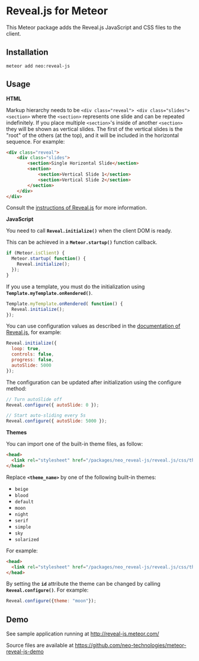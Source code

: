 Reveal.js for Meteor
====================

This Meteor package adds the Reveal.js JavaScript and CSS files to the client.

Installation
------------

`meteor add neo:reveal-js`


Usage
-----

**HTML**

Markup hierarchy needs to be ``<div class="reveal"> <div class="slides"> <section>`` where the ``<section>`` represents one slide and can be repeated indefinitely. If you place multiple ``<section>``'s inside of another ``<section>`` they will be shown as vertical slides. The first of the vertical slides is the "root" of the others (at the top), and it will be included in the horizontal sequence. For example:

```html
<div class="reveal">
	<div class="slides">
		<section>Single Horizontal Slide</section>
		<section>
			<section>Vertical Slide 1</section>
			<section>Vertical Slide 2</section>
		</section>
	</div>
</div>
```

Consult the [instructions of Reveal.js](https://github.com/hakimel/reveal.js#instructions) for more information.


**JavaScript**

You need to call **`Reveal.initialize()`** when the client DOM is ready.

This can be achieved in a **`Meteor.startup()`** function callback.

```javascript
if (Meteor.isClient) {
  Meteor.startup( function() {
    Reveal.initialize();
  });
}
```

If you use a template, you must do the initialization using **`Template.myTemplate.onRendered()`**.

```javascript
Template.myTemplate.onRendered( function() {
  Reveal.initialize();
});
```

You can use configuration values as described in the [documentation of Reveal.js](https://github.com/hakimel/reveal.js#configuration), for example:

```javascript
Reveal.initialize({
  loop: true,
  controls: false,
  progress: false,
  autoSlide: 5000
});
```

The configuration can be updated after initialization using the configure method:

```javascript
// Turn autoSlide off
Reveal.configure({ autoSlide: 0 });

// Start auto-sliding every 5s
Reveal.configure({ autoSlide: 5000 });
```

**Themes**

You can import one of the built-in theme files, as follow:

```html
<head>
  <link rel="stylesheet" href="/packages/neo_reveal-js/reveal.js/css/theme/<theme_name>.css" id="theme"/>
</head>
```

Replace **`<theme_name>`** by one of the following built-in themes:

  - `beige`
  - `blood`
  - `default`
  - `moon`
  - `night`
  - `serif`
  - `simple`
  - `sky`
  - `solarized`


For example:

```html
<head>
  <link rel="stylesheet" href="/packages/neo_reveal-js/reveal.js/css/theme/moon.css" id="theme"/>
</head>
```

By setting the **`id`** attribute the theme can be changed by calling **`Reveal.configure()`**. For example:

```javascript
Reveal.configure({theme: "moon"});
```

Demo
----

See sample application running at http://reveal-js.meteor.com/

Source files are available at https://github.com/neo-technologies/meteor-reveal-js-demo
